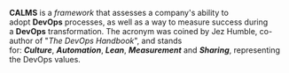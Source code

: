 **CALMS** is a _framework_ that assesses a company's ability to adopt **DevOps** processes, as well as a way to measure success during a **DevOps** transformation. The acronym was coined by Jez Humble, co-author of "_The DevOps Handbook_", and stands for: **_Culture_**, **_Automation_**, **_Lean_**, **_Measurement_** and **_Sharing_**, representing the DevOps values.